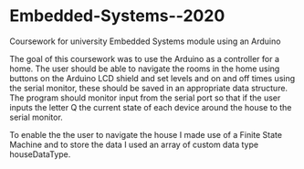 # Embedded-Systems--2020
Coursework for university Embedded Systems module using an Arduino

The goal of this coursework was to use the Arduino as a controller for a home. The user should be able to navigate the rooms in the home using buttons on the Arduino LCD shield and set levels and on and off times using the serial monitor, these should be saved in an appropriate data structure. The program should monitor input from the serial port so that if the user inputs the letter Q the current state of each device around the house to the serial monitor.

To enable the the user to navigate the house I made use of a Finite State Machine and to store the data I used an array of custom data type houseDataType. 
